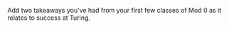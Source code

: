 Add two takeaways you've had from your first few classes of Mod 0 as it relates to success at Turing.
